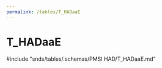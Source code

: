 ```yaml
---
permalink: /tables/T_HADaaE
---
```

# T\_HADaaE
<!-- SPDX-License-Identifier: MPL-2.0 -->

<!-- ATTENTION : Ne pas supprimer ou modifier la ligne ci-dessous -->
#include "snds/tables/.schemas/PMSI HAD/T_HADaaE.md"
<!-- ATTENTION : Ne pas supprimer ou modifier la ligne ci-dessus -->
